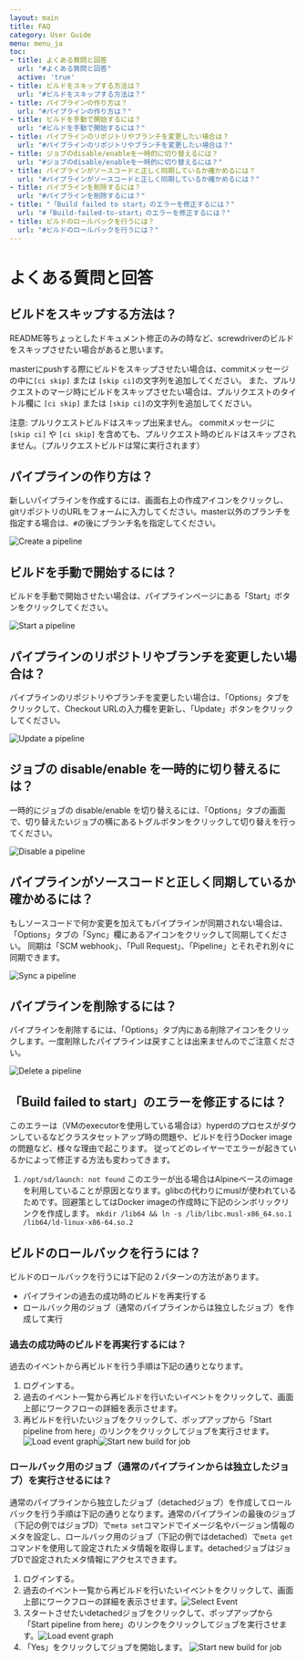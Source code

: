 ```yaml
---
layout: main
title: FAQ
category: User Guide
menu: menu_ja
toc:
- title: よくある質問と回答
  url: "#よくある質問と回答"
  active: 'true'
- title: ビルドをスキップする方法は？
  url: "#ビルドをスキップする方法は？"
- title: パイプラインの作り方は？
  url: "#パイプラインの作り方は？"
- title: ビルドを手動で開始するには？
  url: "#ビルドを手動で開始するには？"
- title: パイプラインのリポジトリやブランチを変更したい場合は？
  url: "#パイプラインのリポジトリやブランチを変更したい場合は？"
- title: ジョブのdisable/enableを一時的に切り替えるには？
  url: "#ジョブのdisable/enableを一時的に切り替えるには？"
- title: パイプラインがソースコードと正しく同期しているか確かめるには？
  url: "#パイプラインがソースコードと正しく同期しているか確かめるには？"
- title: パイプラインを削除するには？
  url: "#パイプラインを削除するには？"
- title: "「Build failed to start」のエラーを修正するには？"
  url: "#「Build-failed-to-start」のエラーを修正するには？"
- title: ビルドのロールバックを行うには？
  url: "#ビルドのロールバックを行うには？"
---
```


# よくある質問と回答

## ビルドをスキップする方法は？

README等ちょっとしたドキュメント修正のみの時など、screwdriverのビルドをスキップさせたい場合があると思います。

masterにpushする際にビルドをスキップさせたい場合は、commitメッセージの中に`[ci skip]` または `[skip ci]`の文字列を追加してください。
また、プルリクエストのマージ時にビルドをスキップさせたい場合は、プルリクエストのタイトル欄に `[ci skip]` または `[skip ci]`の文字列を追加してください。

注意: プルリクエストビルドはスキップ出来ません。
commitメッセージに `[skip ci]` や `[ci skip]` を含めても、プルリクエスト時のビルドはスキップされません。（プルリクエストビルドは常に実行されます）

## パイプラインの作り方は？

新しいパイプラインを作成するには、画面右上の作成アイコンをクリックし、gitリポジトリのURLをフォームに入力してください。master以外のブランチを指定する場合は、`#`の後にブランチ名を指定してください。

![Create a pipeline](../../user-guide/assets/create-pipeline.png)

## ビルドを手動で開始するには？

ビルドを手動で開始させたい場合は、パイプラインページにある「Start」ボタンをクリックしてください。

![Start a pipeline](../../user-guide/assets/start-pipeline.png)

## パイプラインのリポジトリやブランチを変更したい場合は？

パイプラインのリポジトリやブランチを変更したい場合は、「Options」タブをクリックして、Checkout URLの入力欄を更新し、「Update」ボタンをクリックしてください。

![Update a pipeline](../../user-guide/assets/update-pipeline.png)

## ジョブの disable/enable を一時的に切り替えるには？

一時的にジョブの disable/enable を切り替えるには、「Options」タブの画面で、切り替えたいジョブの横にあるトグルボタンをクリックして切り替えを行ってください。

![Disable a pipeline](../../user-guide/assets/disable-pipeline.png)

## パイプラインがソースコードと正しく同期しているか確かめるには？

もしソースコードで何か変更を加えてもパイプラインが同期されない場合は、「Options」タブの「Sync」欄にあるアイコンをクリックして同期してください。
同期は「SCM webhook」、「Pull Request」、「Pipeline」とそれぞれ別々に同期できます。

![Sync a pipeline](../../user-guide/assets/sync-pipeline.png)

## パイプラインを削除するには？

パイプラインを削除するには、「Options」タブ内にある削除アイコンをクリックします。一度削除したパイプラインは戻すことは出来ませんのでご注意ください。

![Delete a pipeline](../../user-guide/assets/delete-pipeline.png)

## 「Build failed to start」のエラーを修正するには？

このエラーは（VMのexecutorを使用している場合は）hyperdのプロセスがダウンしているなどクラスタセットアップ時の問題や、ビルドを行うDocker imageの問題など、様々な理由で起こります。
従ってどのレイヤーでエラーが起きているかによって修正する方法も変わってきます。

1. `/opt/sd/launch: not found` 
このエラーが出る場合はAlpineベースのimageを利用していることが原因となります。glibcの代わりにmuslが使われているためです。回避策としてはDocker imageの作成時に下記のシンボリックリンクを作成します。
`mkdir /lib64 && ln -s /lib/libc.musl-x86_64.so.1 /lib64/ld-linux-x86-64.so.2`

## ビルドのロールバックを行うには？

ビルドのロールバックを行うには下記の２パターンの方法があります。
- パイプラインの過去の成功時のビルドを再実行する
- ロールバック用のジョブ（通常のパイプラインからは独立したジョブ）を作成して実行

### 過去の成功時のビルドを再実行するには？

過去のイベントから再ビルドを行う手順は下記の通りとなります。

1. ログインする。
2. 過去のイベント一覧から再ビルドを行いたいイベントをクリックして、画面上部にワークフローの詳細を表示させます。
3. 再ビルドを行いたいジョブをクリックして、ポップアップから「Start pipeline from here」のリンクをクリックしてジョブを実行させます。![Load event graph](../../assets/re-run-select.png)![Start new build for job](../../assets/re-run-start.png)

### ロールバック用のジョブ（通常のパイプラインからは独立したジョブ）を実行させるには？

通常のパイプラインから独立したジョブ（detachedジョブ）を作成してロールバックを行う手順は下記の通りとなります。通常のパイプラインの最後のジョブ（下記の例ではジョブD）で`meta set`コマンドでイメージ名やバージョン情報のメタを設定し、ロールバック用のジョブ（下記の例ではdetached）で`meta get` コマンドを使用して設定されたメタ情報を取得します。detachedジョブはジョブDで設定されたメタ情報にアクセスできます。

1. ログインする。
2. 過去のイベント一覧から再ビルドを行いたいイベントをクリックして、画面上部にワークフローの詳細を表示させます。![Select Event](http://78.media.tumblr.com/fb595b0e3f2493c9b4623a05d2dd60dc/tumblr_inline_p5aw66dJ1n1uvhog4_1280.png)
3. スタートさせたいdetachedジョブをクリックして、ポップアップから「Start pipeline from here」のリンクをクリックしてジョブを実行させます。![Load event graph](http://78.media.tumblr.com/fb595b0e3f2493c9b4623a05d2dd60dc/tumblr_inline_p5aw66dJ1n1uvhog4_1280.png)
4. 「Yes」をクリックしてジョブを開始します。 ![Start new build for job](http://78.media.tumblr.com/f99978ba2dcea4a67e352b053e50ae76/tumblr_inline_p5aw6lyDLW1uvhog4_1280.png)
